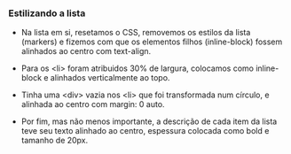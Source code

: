 ### Estilizando a lista 

* Na lista em si, resetamos o CSS, removemos os estilos da lista (markers) e fizemos com que os elementos filhos (inline-block) fossem alinhados ao centro com text-align.

* Para os \<li> foram atribuidos 30% de largura, colocamos como inline-block e alinhados verticalmente ao topo.

* Tinha uma \<div> vazia nos \<li> que foi transformada num círculo, e alinhada ao centro com margin: 0 auto.

* Por fim, mas não menos importante, a descrição de cada item da lista teve seu texto alinhado ao centro, espessura colocada como bold e tamanho de 20px. 